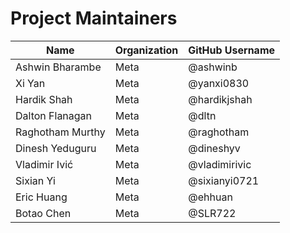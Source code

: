 # Project Maintainers
| Name             | Organization | GitHub Username |
|------------------|--------------|-----------------|
| Ashwin Bharambe  | Meta         | @ashwinb        |
| Xi Yan           | Meta         | @yanxi0830      |
| Hardik Shah      | Meta         | @hardikjshah    |
| Dalton Flanagan  | Meta         | @dltn           |
| Raghotham Murthy | Meta         | @raghotham      |
| Dinesh Yeduguru  | Meta         | @dineshyv       |
| Vladimir Ivić    | Meta         | @vladimirivic   |
| Sixian Yi        | Meta         | @sixianyi0721   |
| Eric Huang       | Meta         | @ehhuan         |
| Botao Chen       | Meta         | @SLR722         |

